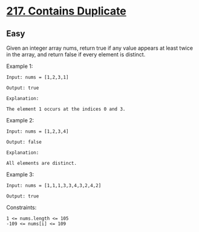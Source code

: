 # [217. Contains Duplicate]()

## **Easy**

Given an integer array nums, return true if any value appears at least twice in the array, and return false if every element is distinct.

 

Example 1:

    Input: nums = [1,2,3,1]

    Output: true

    Explanation:

    The element 1 occurs at the indices 0 and 3.

Example 2:

    Input: nums = [1,2,3,4]

    Output: false

    Explanation:

    All elements are distinct.

Example 3:

    Input: nums = [1,1,1,3,3,4,3,2,4,2]

    Output: true

 

Constraints:

    1 <= nums.length <= 105
    -109 <= nums[i] <= 109


